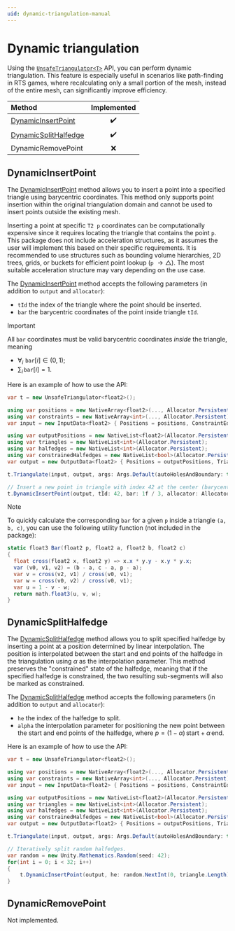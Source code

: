 ```yaml
---
uid: dynamic-triangulation-manual
---
```


# Dynamic triangulation

Using the [`UnsafeTriangulator<T>`][unsafe-triangulator] API, you can perform dynamic triangulation.
This feature is especially useful in scenarios like path-finding in RTS games, where recalculating only a small portion of the mesh, instead of the entire mesh, can significantly improve efficiency.

| Method                                         | Implemented |
| :--------------------------------------------- | :---:       |
| [DynamicInsertPoint][dynamic-insert-point]     | ✔️         |
| [DynamicSplitHalfedge][dynamic-split-halfedge] | ✔️         |
| DynamicRemovePoint                             | ❌         |

## DynamicInsertPoint

The [DynamicInsertPoint][dynamic-insert-point] method allows you to insert a point into a specified triangle using barycentric coordinates. This method only supports point insertion within the original triangulation domain and cannot be used to insert points outside the existing mesh.

Inserting a point at specific `T2 p` coordinates can be computationally expensive since it requires locating the triangle that contains the point `p`.
This package does not include acceleration structures, as it assumes the user will implement this based on their specific requirements.
It is recommended to use structures such as bounding volume hierarchies, 2D trees, grids, or buckets for efficient point lookup (`p` $\to \triangle$).
The most suitable acceleration structure may vary depending on the use case.

The [DynamicInsertPoint][dynamic-insert-point] method accepts the following parameters (in addition to `output` and `allocator`):

- `tId` the index of the triangle where the point should be inserted.
- `bar` the barycentric coordinates of the point inside triangle `tId`.

> [!IMPORTANT]  
> All $\texttt{bar}$ coordinates must be valid barycentric coordinates *inside* the triangle, meaning
>
> - $\forall_i\,\,\texttt{bar}[i]\in(0, 1)$;
> - $\sum_i \, \texttt{bar}[i] = 1$.

Here is an example of how to use the API:

```csharp
var t = new UnsafeTriangulator<float2>();

using var positions = new NativeArray<float2>(..., Allocator.Persistent);
using var constraints = new NativeArray<int>(..., Allocator.Persistent);
var input = new InputData<float2> { Positions = positions, ConstraintEdges = constraints };

using var outputPositions = new NativeList<float2>(Allocator.Persistent);
using var triangles = new NativeList<int>(Allocator.Persistent);
using var halfedges = new NativeList<int>(Allocator.Persistent);
using var constrainedHalfedges = new NativeList<bool>(Allocator.Persistent);
var output = new OutputData<float2> { Positions = outputPositions, Triangles = triangles, Halfedges = halfedges, ConstrainedHalfedges = constrainedHalfedges };

t.Triangulate(input, output, args: Args.Default(autoHolesAndBoundary: true), Allocator.Persistent);

// Insert a new point in triangle with index 42 at the center (barycentric coordinates: [⅓, ⅓, ⅓]).
t.DynamicInsertPoint(output, tId: 42, bar: 1f / 3, allocator: Allocator.Persistent);
```

> [!NOTE]
> To quickly calculate the corresponding `bar` for a given `p` inside a triangle `(a, b, c)`, you can use the following utility function (not included in the package):
>
> ```csharp
> static float3 Bar(float2 p, float2 a, float2 b, float2 c)
> {
>   float cross(float2 x, float2 y) => x.x * y.y - x.y * y.x;
>   var (v0, v1, v2) = (b - a, c - a, p - a);
>   var v = cross(v2, v1) / cross(v0, v1);
>   var w = cross(v0, v2) / cross(v0, v1);
>   var u = 1 - v - w;
>   return math.float3(u, v, w);
> }
> ```

## DynamicSplitHalfedge

The [DynamicSplitHalfedge][dynamic-split-halfedge] method allows you to split specified halfedge by inserting a point at a position determined by linear interpolation.
The position is interpolated between the start and end points of the halfedge in the triangulation using $\alpha$ as the interpolation parameter.
This method preserves the "constrained" state of the halfedge, meaning that if the specified halfedge is constrained, the two resulting sub-segments will also be marked as constrained.

The [DynamicSplitHalfedge][dynamic-split-halfedge] method accepts the following parameters (in addition to `output` and `allocator`):

- `he` the index of the halfedge to split.
- `alpha` the interpolation parameter for positioning the new point between the start and end points of the halfedge, where $p = (1 - \alpha) \, \text{start} + \alpha \, \text{end}$.

Here is an example of how to use the API:

```csharp
var t = new UnsafeTriangulator<float2>();

using var positions = new NativeArray<float2>(..., Allocator.Persistent);
using var constraints = new NativeArray<int>(..., Allocator.Persistent);
var input = new InputData<float2> { Positions = positions, ConstraintEdges = constraints };

using var outputPositions = new NativeList<float2>(Allocator.Persistent);
using var triangles = new NativeList<int>(Allocator.Persistent);
using var halfedges = new NativeList<int>(Allocator.Persistent);
using var constrainedHalfedges = new NativeList<bool>(Allocator.Persistent);
var output = new OutputData<float2> { Positions = outputPositions, Triangles = triangles, Halfedges = halfedges, ConstrainedHalfedges = constrainedHalfedges };

t.Triangulate(input, output, args: Args.Default(autoHolesAndBoundary: true), Allocator.Persistent);

// Iteratively split random halfedges.
var random = new Unity.Mathematics.Random(seed: 42);
for(int i = 0; i < 32; i++)
{
    t.DynamicInsertPoint(output, he: random.NextInt(0, triangle.Length), alpha: 0.5f, allocator: Allocator.Persistent);
}
```

## DynamicRemovePoint

Not implemented.

[unsafe-triangulator]: xref:andywiecko.BurstTriangulator.LowLevel.Unsafe.UnsafeTriangulator`1
[dynamic-insert-point]: xref:andywiecko.BurstTriangulator.LowLevel.Unsafe.Extensions.DynamicInsertPoint*
[dynamic-split-halfedge]: xref:andywiecko.BurstTriangulator.LowLevel.Unsafe.Extensions.DynamicSplitHalfedge*
